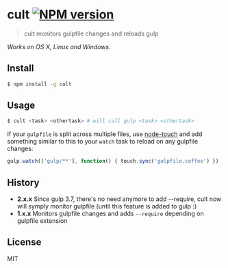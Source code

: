 # cult [![NPM version](https://badge.fury.io/js/cult.svg)](http://badge.fury.io/js/cult)

> cult monitors gulpfile changes and reloads gulp

_Works on OS X, Linux and Windows._

## Install

```bash
$ npm install -g cult
```

## Usage

```bash
$ cult <task> <othertask> # will call gulp <task> <othertask>
```

If your `gulpfile` is split across multiple files, use [node-touch](https://github.com/isaacs/node-touch) and add something similar to this to your `watch` task to reload on any gulpfile changes:

```javascript
gulp.watch(['gulp/**'], function() { touch.sync('gulpfile.coffee') })
```

## History

* __2.x.x__ Since gulp 3.7, there's no need anymore to add --require, cult now will symply monitor gulpfile (until this feature is added to gulp :)
* __1.x.x__ Monitors gulpfile changes and adds `--require` depending on gulpfile extension

## License

MIT
